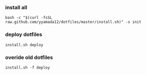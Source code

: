 ### install all
`bash -c "$(curl -fsSL raw.github.com/yyamada12/dotfiles/master/install.sh)" -s init`
### deploy dotfiles
`install.sh deploy`
### overide old dotfiles
`install.sh -f deploy`
